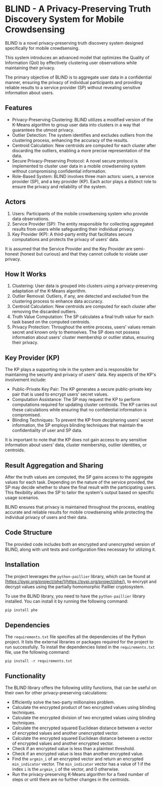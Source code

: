 # BLIND - A Privacy-Preserving Truth Discovery System for Mobile Crowdsensing

BLIND is a novel privacy-preserving truth discovery system designed specifically for mobile crowdsensing.

This system introduces an advanced model that optimizes the Quality of Information (QoI) by effectively clustering user observations while maintaining their privacy.

The primary objective of BLIND is to aggregate user data in a confidential manner, ensuring the privacy of individual participants and providing reliable results to a service provider (SP) without revealing sensitive information about users.

## Features

- Privacy-Preserving Clustering: BLIND utilizes a modified version of the K-Means algorithm to group user data into clusters in a way that guarantees the utmost privacy.
- Outlier Detection: The system identifies and excludes outliers from the clustering process, enhancing the accuracy of the results.
- Centroid Calculation: New centroids are computed for each cluster after discarding the outliers, enabling a more precise representation of the data.
- Secure Privacy-Preserving Protocol: A novel secure protocol is implemented to cluster user data in a mobile crowdsensing system without compromising confidential information.
- Role-Based System: BLIND involves three main actors: users, a service provider (SP), and a key provider (KP). Each actor plays a distinct role to ensure the privacy and reliability of the system.

## Actors

1. Users: Participants of the mobile crowdsensing system who provide data observations.
2. Service Provider (SP): The entity responsible for collecting aggregated results from users while safeguarding their individual privacy.
3. Key Provider (KP): A third-party entity that facilitates secure computations and protects the privacy of users' data.

It is assumed that the Service Provider and the Key Provider are semi-honest (honest but curious) and that they cannot collude to violate user privacy.

## How It Works

1. Clustering: User data is grouped into clusters using a privacy-preserving adaptation of the K-Means algorithm.
2. Outlier Removal: Outliers, if any, are detected and excluded from the clustering process to enhance data accuracy.
3. Centroid Calculation: New centroids are computed for each cluster after removing the discarded outliers.
4. Truth Value Computation: The SP calculates a final truth value for each task based on the computed centroids.
5. Privacy Protection: Throughout the entire process, users' values remain secret and known only to themselves. The SP does not possess information about users' cluster membership or outlier status, ensuring their privacy.

## Key Provider (KP)

The KP plays a supporting role in the system and is responsible for maintaining the security and privacy of users' data. Key aspects of the KP's involvement include:

- Public-Private Key Pair: The KP generates a secure public-private key pair that is used to encrypt users' secret values.
- Computation Assistance: The SP may request the KP to perform computations required for updating cluster centroids. The KP carries out these calculations while ensuring that no confidential information is compromised.
- Blinding Techniques: To prevent the KP from deciphering users' secret information, the SP employs blinding techniques that maintain the confidentiality of user and SP data.

It is important to note that the KP does not gain access to any sensitive information about users' data, cluster membership, outlier identities, or centroids.

## Result Aggregation and Sharing

After the truth values are computed, the SP gains access to the aggregate values for each task. Depending on the nature of the service provided, the SP may decide whether to share the final result with the participating users. This flexibility allows the SP to tailor the system's output based on specific usage scenarios.

BLIND ensures that privacy is maintained throughout the process, enabling accurate and reliable results for mobile crowdsensing while protecting the individual privacy of users and their data.

## Code Structure

The provided code includes both an encrypted and unencrypted version of BLIND, along with unit tests and configuration files necessary for utilizing it.

## Installation

The project leverages the `python-paillier` library, which can be found at [https://pypi.org/project/phe/](https://pypi.org/project/phe/), to encrypt and decrypt values using the partially homomorphic Paillier cryptosystem.

To use the BLIND library, you need to have the `python-paillier` library installed. You can install it by running the following command:

```bash
pip install phe
```

## Dependencies

The `requirements.txt` file specifies all the dependencies of the Python project. It lists the external libraries or packages required for the project to run successfully. To install the dependencies listed in the `requirements.txt` file, use the following command:

```shell
pip install -r requirements.txt
```


## Functionality

The BLIND library offers the following utility functions, that can be useful on their own for other privacy-preserving calculations:

- Efficiently solve the two-party millionaires problem.
- Calculate the encrypted product of two encrypted values using blinding techniques.
- Calculate the encrypted division of two encrypted values using blinding techniques.
- Calculate the encrypted squared Euclidean distance between a vector of encrypted values and another unencrypted vector.
- Calculate the encrypted squared Euclidean distance between a vector of encrypted values and another encrypted vector.
- Check if an encrypted value is less than a plaintext threshold.
- Check if an encrypted value is less than another encrypted value.
- Find the `argmin_i` of an encrypted vector and return an encrypted `min_indicator` vector. The `min_indicator` vector has a value of 1 if the index `i` is the `argmin_i` of the vector, and 0 otherwise.
- Run the privacy-preserving K-Means algorithm for a fixed number of steps or until there are no further changes in the centroids.
